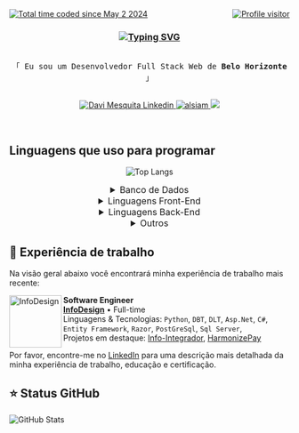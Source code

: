 <div style="display:flex;justify-content:space-between;">
  <a align="left" href="https://wakatime.com/@7fd5495f-4be6-4146-9438-0b544166c693">
    <img src="https://wakatime.com/badge/user/7fd5495f-4be6-4146-9438-0b544166c693.svg" alt="Total time coded since May 2 2024" />
  </a>
  <a align="right" href="https://komarev.com/ghpvc/?username=davi-mesquita">
    <img src="https://komarev.com/ghpvc/?username=davi-mesquita&label=Visitors&color=0e75b6&style=for-the-badge" alt="Profile visitor" />
  </a>
</div>

<!-- Intro  -->
<h3 align="center">

[![Typing SVG](https://readme-typing-svg.herokuapp.com?font=Fira+Code&pause=1000&color=C8B491&random=false&width=492&lines=%3E+Ol%C3%A1!+Me+chamo+Davi+Mesquita;%3E+Desenvolvedor+com+2+Anos+de+Experi%C3%AAncia)](https://git.io/typing-svg)
</h3>

<p align="center"> 
  <samp>
    <br>「 
    Eu sou um Desenvolvedor Full Stack Web de <b>Belo Horizonte</b> 」
    <br>
    <br>
  </samp>
</p>

<p align="center">
 <!-- <a href="https://davimesquita.com" target="blank">
  <img src="https://img.shields.io/badge/Website-DC143C?style=for-the-badge&logo=medium&logoColor=white" alt="davimesquita website" />
 </a> -->
 <a href="https://www.linkedin.com/in/davi-mesquita/" target="_blank">
  <img src="https://img.shields.io/badge/LinkedIn-0077B5?style=for-the-badge&logo=linkedin&logoColor=white" alt="Davi Mesquita Linkedin"/>
 </a>
 <a href="https://www.instagram.com/davi_srfcbks/" target="_blank">
  <img src="https://img.shields.io/badge/Instagram-fe4164?style=for-the-badge&logo=instagram&logoColor=white" alt="alsiam" />
 </a> 
 <a href="https://mail.google.com/mail/u/0/?view=cm&fs=1&tf=1&to=davimesquita9@gmail.com&su=Gostaria de me Conectar&body=Olá%20vim%20através%20do%20seu%20github">
  <img src="https://img.shields.io/badge/Gmail-EA4335?logo=gmail&logoColor=white&style=for-the-badge">
 </a>
</p>
<br />

## Linguagens que uso para programar
<div align="center">
  
![Top Langs](https://github-readme-stats-git-masterrstaa-rickstaa.vercel.app/api/top-langs/?username=davi-mesquita&layout=compact&theme=monokai&hide=css,html,php,dart)
<details><summary style="font-size:16px">
Banco de Dados</summary>

![PostgreSQL](https://img.shields.io/badge/PostgreSQL-316192?logo=postgresql&logoColor=white&style=for-the-badge)
![My Sql](https://img.shields.io/badge/MySQL-20232A?logo=mysql&logoColor=white&style=for-the-badge)
![Microsoft_SQL_Server](https://img.shields.io/badge/Microsoft_SQL_Server-CC2927?logo=microsoft-sql-server&logoColor=white&style=for-the-badge)

</details>
<details><summary style="font-size:16px">
Linguagens Front-End</summary>

![HTML](https://img.shields.io/badge/HTML5-E34F26?style=for-the-badge&logo=html5&logoColor=white)
![CSS3](https://img.shields.io/badge/CSS3-1572B6?style=for-the-badge&logo=css3&logoColor=white)
![SASS Badge](https://img.shields.io/badge/Sass-CC6699?style=for-the-badge&logo=sass&logoColor=white)
![Tailwind](https://img.shields.io/badge/Tailwind_CSS-092749?style=for-the-badge&logo=tailwindcss&logoColor=06B6D4&labelColor=000000)
![Bootstrap](https://img.shields.io/badge/Bootstrap-563D7C?style=for-the-badge&logo=bootstrap&logoColor=white)
![Angular](https://img.shields.io/badge/Angular-DD0031?style=for-the-badge&logo=angular&logoColor=white)
![JavaScript](https://img.shields.io/badge/JavaScript-F7DF1E?style=for-the-badge&logo=javascript&logoColor=black)
![TypeScript](https://img.shields.io/badge/TypeScript-007ACC?style=for-the-badge&logo=typescript&logoColor=white)

</details>
<details><summary style="font-size:16px">
Linguagens Back-End</summary>

![Asp.Net](https://img.shields.io/badge/.NET-5C2D91?logo=.net&logoColor=white&style=for-the-badge)
![Entity Framework](https://img.shields.io/badge/Entity_Framework-232F3E?logo=Microsoft&logoColor=white&style=for-the-badge)
![Swagger](https://img.shields.io/badge/-Swagger-85EA2D?style=for-the-badge&logo=swagger&logoColor=173647)
![Java](https://img.shields.io/badge/java-000000?style=for-the-badge&logo=openjdk&logoColor=white)
![Spring](https://img.shields.io/badge/spring-%236DB33F.svg?style=for-the-badge&logo=spring&logoColor=white)
![Python](https://img.shields.io/badge/python-3670A0?style=for-the-badge&logo=python&logoColor=ffdd54)

</details>
<details><summary style="font-size:16px">
Outros</summary>

![Jira](https://img.shields.io/badge/-Jira-fff?style=for-the-badge&logo=jira-software&logoColor=blue)
![Docker](https://img.shields.io/badge/-Docker-fff?style=for-the-badge&logo=Docker)
![AWS](https://img.shields.io/badge/AWS-000.svg?style=for-the-badge&logo=amazon-aws&logoColor=white)
![VSCode](https://img.shields.io/badge/Visual_Studio-0078d7?style=for-the-badge&logo=visual%20studio&logoColor=white)
![Git](https://img.shields.io/badge/Git-F05032?style=for-the-badge&logo=git&logoColor=white)

</details>
</div>

## 👔 Experiência de trabalho

Na visão geral abaixo você encontrará minha experiência de trabalho mais recente:

[<img margin-right="15px" align="left" height="94px" width="94px" alt="InfoDesign" src="https://infodesign.dev.br/assets/img/Logoinfo.svg"/>](https://infodesign.dev.br/)

**Software Engineer** \
[**InfoDesign**](https://infodesign.dev.br/) • Full-time \
Linguagens & Tecnologias: `Python`, `DBT`, `DLT`, `Asp.Net`, `C#`, `Entity Framework`, `Razor`, `PostGreSql`, `Sql Server`,\
Projetos em destaque: [Info-Integrador](https://infointegrador.com.br/), [HarmonizePay](https://harmonizepay.com.br/)
<br/>

Por favor, encontre-me no [LinkedIn](https://www.linkedin.com/in/davi-mesquita/) para uma descrição mais detalhada da minha experiência de trabalho, educação e certificação.

## ⭐ Status GitHub

![GitHub Stats](https://github-readme-stats.vercel.app/api?username=davi-mesquita&theme=monokai&show_icons=true&icon_color=30A3DC)
